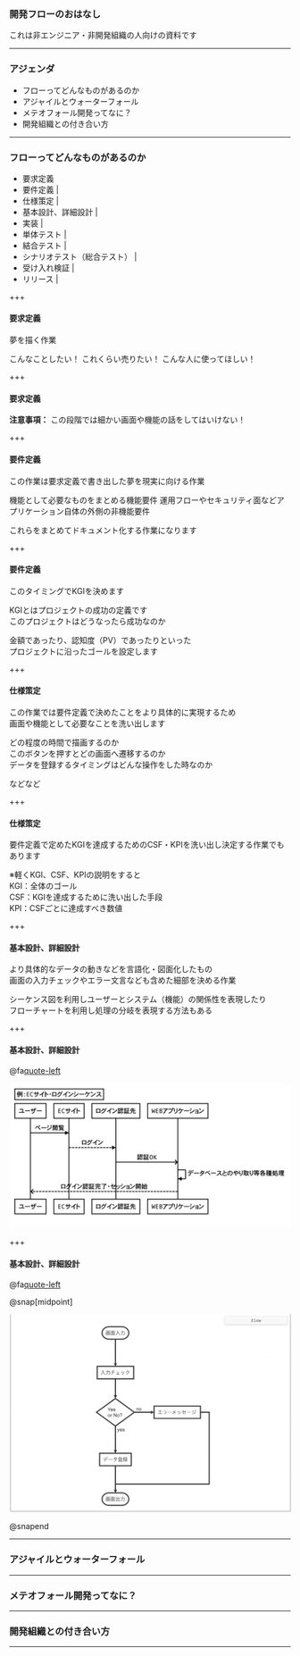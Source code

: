 ### 開発フローのおはなし


これは非エンジニア・非開発組織の人向けの資料です


---
### アジェンダ


- フローってどんなものがあるのか
- アジャイルとウォーターフォール
- メテオフォール開発ってなに？
- 開発組織との付き合い方


---
### フローってどんなものがあるのか


- 要求定義
- 要件定義 |
- 仕様策定 |
- 基本設計、詳細設計 |
- 実装 |
- 単体テスト |
- 結合テスト |
- シナリオテスト（総合テスト） |
- 受け入れ検証 |
- リリース |

+++
#### 要求定義


夢を描く作業

こんなことしたい！
これくらい売りたい！
こんな人に使ってほしい！


+++
#### 要求定義


**注意事項：**
この段階では細かい画面や機能の話をしてはいけない！


+++
#### 要件定義


この作業は要求定義で書き出した夢を現実に向ける作業

機能として必要なものをまとめる機能要件
運用フローやセキュリティ面などアプリケーション自体の外側の非機能要件

これらをまとめてドキュメント化する作業になります

+++
#### 要件定義


このタイミングでKGIを決めます

KGIとはプロジェクトの成功の定義です  
このプロジェクトはどうなったら成功なのか

金額であったり、認知度（PV）であったりといった  
プロジェクトに沿ったゴールを設定します

+++
#### 仕様策定


この作業では要件定義で決めたことをより具体的に実現するため  
画面や機能として必要なことを洗い出します

どの程度の時間で描画するのか  
このボタンを押すとどの画面へ遷移するのか  
データを登録するタイミングはどんな操作をした時なのか

などなど

+++
#### 仕様策定


要件定義で定めたKGIを達成するためのCSF・KPIを洗い出し決定する作業でもあります

※軽くKGI、CSF、KPIの説明をすると  
KGI：全体のゴール  
CSF：KGIを達成するために洗い出した手段  
KPI：CSFごとに達成すべき数値

+++
#### 基本設計、詳細設計


より具体的なデータの動きなどを言語化・図面化したもの  
画面の入力チェックやエラー文言なども含めた細部を決める作業

シーケンス図を利用しユーザーとシステム（機能）の関係性を表現したり  
フローチャートを利用し処理の分岐を表現する方法もある

+++
#### 基本設計、詳細設計
@fa[quote-left](シーケンス図)


![alt](sequence.png?raw=true)

+++
#### 基本設計、詳細設計
@fa[quote-left](フローチャート)

@snap[midpoint]

![alt](flowchart.png?raw=true)

@snapend

---
### アジャイルとウォーターフォール


---
### メテオフォール開発ってなに？


---
### 開発組織との付き合い方


---

